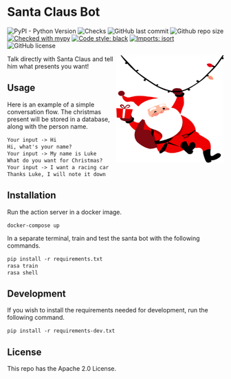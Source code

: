 # Santa Claus Bot

![PyPI - Python Version](https://img.shields.io/pypi/pyversions/rasa)
![Checks](https://img.shields.io/github/checks-status/diogodanielsoaresferreira/santa_bot/main)
![GitHub last commit](https://img.shields.io/github/last-commit/diogodanielsoaresferreira/santa_bot)
![Github repo size](https://img.shields.io/github/repo-size/diogodanielsoaresferreira/santa_bot)
[![Checked with mypy](http://www.mypy-lang.org/static/mypy_badge.svg)](http://mypy-lang.org/)
[![Code style: black](https://img.shields.io/badge/code%20style-black-000000.svg)](https://github.com/psf/black)
[![Imports: isort](https://img.shields.io/badge/%20imports-isort-%231674b1?style=flat&labelColor=ef8336)](https://pycqa.github.io/isort/)
![GitHub license](https://img.shields.io/github/license/diogodanielsoaresferreira/santa_bot)


<img src="santa-claus-logo.svg" width=250 height=250 align="right">

Talk directly with Santa Claus and tell him what presents you want!


## Usage

Here is an example of a simple conversation flow. The christmas present will be stored in a
database, along with the person name.

```console
Your input -> Hi
Hi, what's your name?
Your input -> My name is Luke
What do you want for Christmas?
Your input -> I want a racing car
Thanks Luke, I will note it down
```


## Installation

Run the action server in a docker image.

```console
docker-compose up
```

In a separate terminal, train and test the santa bot with the following commands.

```console
pip install -r requirements.txt
rasa train
rasa shell
```


## Development

If you wish to install the requirements needed for development, run the following command.

```console
pip install -r requirements-dev.txt
```

## License
This repo has the Apache 2.0 License.

